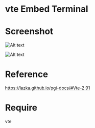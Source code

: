 # vte Embed Terminal


# Screenshot

![Alt text](https://raw.githubusercontent.com/yucefsourani/pygi-examples/master/vte-embed-terminal/e1.jpg "Screenshot")


![Alt text](https://raw.githubusercontent.com/yucefsourani/pygi-examples/master/vte-embed-terminal/e2.jpg "Screenshot")


# Reference 

https://lazka.github.io/pgi-docs/#Vte-2.91


# Require

vte
